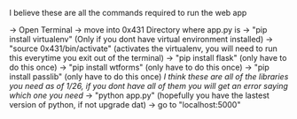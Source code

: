 I believe these are all the commands required to run the web app

-> Open Terminal 
-> move into 0x431 Directory where app.py is
-> "pip install virtualenv" (Only if you dont have virtual environment installed)
-> "source 0x431/bin/activate" (activates the virtualenv, you will need to run this everytime you exit out of the terminal)
-> "pip install flask" (only have to do this once)
-> "pip install wtforms" (only have to do this once)
-> "pip install passlib" (only have to do this once)
*I think these are all of the libraries you need as of 1/26, if you dont have all of them you will get an error saying which one you need*
-> "python app.py" (hopefully you have the lastest version of python, if not upgrade dat)
-> go to "localhost:5000"
